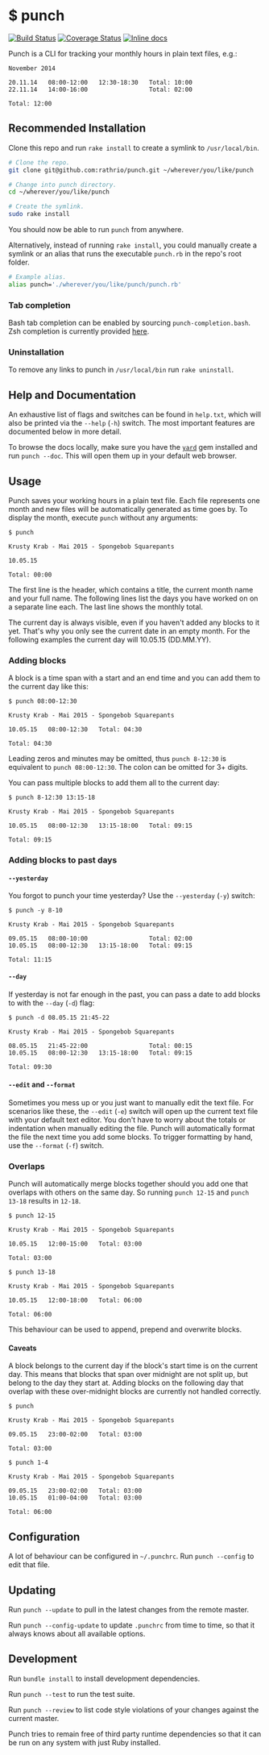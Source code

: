 $ punch
=======

[![Build Status](https://travis-ci.org/rathrio/punch.svg?branch=master)](https://travis-ci.org/rathrio/punch) [![Coverage Status](https://coveralls.io/repos/rathrio/punch/badge.svg?branch=master&service=github)](https://coveralls.io/github/rathrio/punch?branch=master) [![Inline docs](http://inch-ci.org/github/rathrio/punch.svg?branch=master)](http://inch-ci.org/github/rathrio/punch)

Punch is a CLI for tracking your monthly hours in plain text files, e.g.:

```
November 2014

20.11.14   08:00-12:00   12:30-18:30   Total: 10:00
22.11.14   14:00-16:00                 Total: 02:00

Total: 12:00
```

Recommended Installation
------------------------

Clone this repo and run `rake install` to create a symlink to `/usr/local/bin`.

```bash
# Clone the repo.
git clone git@github.com:rathrio/punch.git ~/wherever/you/like/punch

# Change into punch directory.
cd ~/wherever/you/like/punch

# Create the symlink.
sudo rake install
```

You should now be able to run `punch` from anywhere.

Alternatively, instead of running `rake install`, you could manually create a
symlink or an alias that runs the executable `punch.rb` in the repo's root
folder.

```bash
# Example alias.
alias punch='./wherever/you/like/punch/punch.rb'
```

### Tab completion

Bash tab completion can be enabled by sourcing `punch-completion.bash`. Zsh
completion is currently provided
[here](https://github.com/rathrio/punch-zsh-completion).

### Uninstallation

To remove any links to punch in `/usr/local/bin` run `rake uninstall`.

Help and Documentation
----------------------

An exhaustive list of flags and switches can be found in `help.txt`, which will
also be printed via the `--help` (`-h`) switch. The most important features are
documented below in more detail.

To browse the docs locally, make sure you have the
[`yard`](https://github.com/lsegal/yard) gem installed and run `punch --doc`.
This will open them up in your default web browser.

Usage
-----

Punch saves your working hours in a plain text file. Each file represents one
month and new files will be automatically generated as time goes by. To display
the month, execute `punch` without any arguments:

```
$ punch

Krusty Krab - Mai 2015 - Spongebob Squarepants

10.05.15

Total: 00:00
```

The first line is the header, which contains a title, the current month name and
your full name. The following lines list the days you have worked on on a
separate line each. The last line shows the monthly total.

The current day is always visible, even if you haven't added any blocks to it
yet. That's why you only see the current date in an empty month. For the
following examples the current day will 10.05.15 (DD.MM.YY).

### Adding blocks

A block is a time span with a start and an end time and you can add them to the
current day like this:

```
$ punch 08:00-12:30

Krusty Krab - Mai 2015 - Spongebob Squarepants

10.05.15   08:00-12:30   Total: 04:30

Total: 04:30
```

Leading zeros and minutes may be omitted, thus `punch 8-12:30` is equivalent to
`punch 08:00-12:30`. The colon can be omitted for 3+ digits.

You can pass multiple blocks to add them all to the current day:

```
$ punch 8-12:30 13:15-18

Krusty Krab - Mai 2015 - Spongebob Squarepants

10.05.15   08:00-12:30   13:15-18:00   Total: 09:15

Total: 09:15
```

### Adding blocks to past days

#### `--yesterday`

You forgot to punch your time yesterday? Use the `--yesterday` (`-y`) switch:

```
$ punch -y 8-10

Krusty Krab - Mai 2015 - Spongebob Squarepants

09.05.15   08:00-10:00                 Total: 02:00
10.05.15   08:00-12:30   13:15-18:00   Total: 09:15

Total: 11:15
```

#### `--day`

If yesterday is not far enough in the past, you can pass a date to add blocks to with the
`--day` (`-d`) flag:

```
$ punch -d 08.05.15 21:45-22

Krusty Krab - Mai 2015 - Spongebob Squarepants

08.05.15   21:45-22:00                 Total: 00:15
10.05.15   08:00-12:30   13:15-18:00   Total: 09:15

Total: 09:30
```

#### `--edit` and `--format`

Sometimes you mess up or you just want to manually edit the text file. For
scenarios like these, the `--edit` (`-e`) switch will open up the current text
file with your default text editor. You don't have to worry about the totals or
indentation when manually editing the file. Punch will automatically format the
file the next time you add some blocks. To trigger formatting by hand, use the
`--format` (`-f`) switch.

### Overlaps

Punch will automatically merge blocks together should you add one that overlaps
with others on the same day. So running `punch 12-15` and `punch 13-18` results
in `12-18`.

```
$ punch 12-15

Krusty Krab - Mai 2015 - Spongebob Squarepants

10.05.15   12:00-15:00   Total: 03:00

Total: 03:00

$ punch 13-18

Krusty Krab - Mai 2015 - Spongebob Squarepants

10.05.15   12:00-18:00   Total: 06:00

Total: 06:00
```

This behaviour can be used to append, prepend and overwrite blocks.

#### Caveats

A block belongs to the current day if the block's start time is on the current
day. This means that blocks that span over midnight are not split up, but belong
to the day they start at. Adding blocks on the following day that overlap with
these over-midnight blocks are currently not handled correctly.

```
$ punch

Krusty Krab - Mai 2015 - Spongebob Squarepants

09.05.15   23:00-02:00   Total: 03:00

Total: 03:00

$ punch 1-4

Krusty Krab - Mai 2015 - Spongebob Squarepants

09.05.15   23:00-02:00   Total: 03:00
10.05.15   01:00-04:00   Total: 03:00

Total: 06:00
```

Configuration
-------------

A lot of behaviour can be configured in `~/.punchrc`. Run `punch --config` to
edit that file.

Updating
--------

Run `punch --update` to pull in the latest changes from the remote master.

Run `punch --config-update` to update `.punchrc` from time to time, so that it
always knows about all available options.

Development
-----------

Run `bundle install` to install development dependencies.

Run `punch --test` to run the test suite.

Run `punch --review` to list code style violations of your changes against the
current master.

Punch tries to remain free of third party runtime dependencies so that it can be
run on any system with just Ruby installed.
